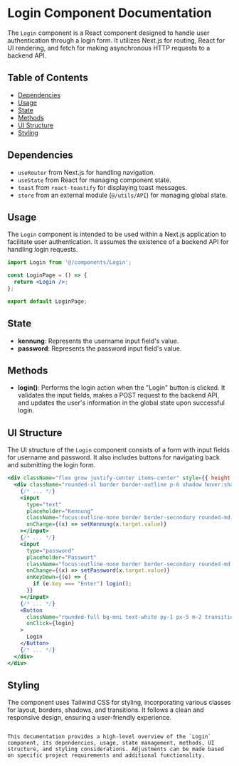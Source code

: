 # Login Component Documentation

The `Login` component is a React component designed to handle user authentication through a login form. It utilizes Next.js for routing, React for UI rendering, and fetch for making asynchronous HTTP requests to a backend API.

## Table of Contents

- [Dependencies](#dependencies)
- [Usage](#usage)
- [State](#state)
- [Methods](#methods)
- [UI Structure](#ui-structure)
- [Styling](#styling)

## Dependencies

- `useRouter` from Next.js for handling navigation.
- `useState` from React for managing component state.
- `toast` from `react-toastify` for displaying toast messages.
- `store` from an external module (`@/utils/API`) for managing global state.

## Usage

The `Login` component is intended to be used within a Next.js application to facilitate user authentication. It assumes the existence of a backend API for handling login requests.

```jsx
import Login from '@/components/Login';

const LoginPage = () => {
  return <Login />;
};

export default LoginPage;
```

## State

- **kennung**: Represents the username input field's value.
- **password**: Represents the password input field's value.

## Methods

- **login()**: Performs the login action when the "Login" button is clicked. It validates the input fields, makes a POST request to the backend API, and updates the user's information in the global state upon successful login.

## UI Structure

The UI structure of the `Login` component consists of a form with input fields for username and password. It also includes buttons for navigating back and submitting the login form.

```jsx
<div className="flex grow justify-center items-center" style={{ height: "75vh" }}>
  <div className="rounded-xl border border-outline p-6 shadow hover:shadow-lg transition-all">
    {/* ... */}
    <input
      type="text"
      placeholder="Kennung"
      className="focus:outline-none border border-secondary rounded-md p-2"
      onChange={(x) => setKennung(x.target.value)}
    ></input>
    {/* ... */}
    <input
      type="password"
      placeholder="Passwort"
      className="focus:outline-none border border-secondary rounded-md p-2"
      onChange={(x) => setPassword(x.target.value)}
      onKeyDown={(e) => {
        if (e.key === "Enter") login();
      }}
    ></input>
    {/* ... */}
    <Button
      className="rounded-full bg-mni text-white py-1 px-5 m-2 transition-all hover:bg-mni_hover"
      onClick={login}
    >
      Login
    </Button>
    {/* ... */}
  </div>
</div>
```

## Styling

The component uses Tailwind CSS for styling, incorporating various classes for layout, borders, shadows, and transitions. It follows a clean and responsive design, ensuring a user-friendly experience.

```

This documentation provides a high-level overview of the `Login` component, its dependencies, usage, state management, methods, UI structure, and styling considerations. Adjustments can be made based on specific project requirements and additional functionality.